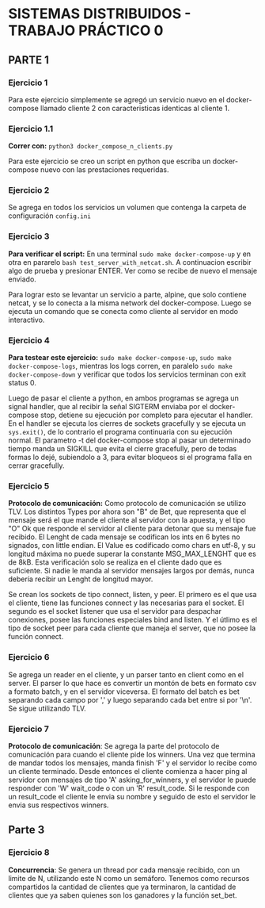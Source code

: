 # SISTEMAS DISTRIBUIDOS - TRABAJO PRÁCTICO 0

## PARTE 1

### Ejercicio 1
Para este ejercicio simplemente se agregó un servicio nuevo en el docker-compose llamado cliente 2 con caracteristicas identicas al cliente 1.

### Ejercicio 1.1
**Correr con:** `python3 docker_compose_n_clients.py`

Para este ejercicio se creo un script en python que escriba un docker-compose nuevo con las prestaciones requeridas.

### Ejercicio 2

Se agrega en todos los servicios un volumen que contenga la carpeta de configuración `config.ini`

### Ejercicio 3
**Para verificar el script:**
En una terminal `sudo make docker-compose-up` y en otra en pararelo `bash test_server_with_netcat.sh`. A continuacion escribir algo de prueba y presionar ENTER. Ver como se recibe de nuevo el mensaje enviado.

Para lograr esto se levantar un servicio a parte, alpine, que solo contiene netcat, y se lo conecta a la misma network del docker-compose. Luego se ejecuta un comando que se conecta como cliente al servidor en modo interactivo.

### Ejercicio 4
**Para testear este ejercicio:**
`sudo make docker-compose-up`, 
`sudo make docker-compose-logs`, 
mientras los logs corren, en paralelo
`sudo make docker-compose-down` y 
verificar que todos los servicios terminan con exit status 0.

Luego de pasar el cliente a python, en ambos programas se agrega un signal handler, que al recibir la señal SIGTERM enviaba por el docker-compose stop, detiene su ejecución por completo para ejecutar el handler. En el handler se ejecuta los cierres de sockets gracefully y se ejecuta un `sys.exit()`, de lo contrario el programa continuaria con su ejecución normal.
El parametro -t del docker-compose stop al pasar un determinado tiempo manda un SIGKILL que evita el cierre gracefully, pero de todas formas lo dejé, subiendolo a 3, para evitar bloqueos si el programa falla en cerrar gracefully.

### Ejercicio 5

**Protocolo de comunicación:**
Como protocolo de comunicación se utilizo TLV. Los distintos Types por ahora son "B" de Bet, que representa que el mensaje será el que mande el cliente al servidor con la apuesta, y el tipo "O" Ok que responde el servidor al cliente para detonar que su mensaje fue recibido.
El Lenght de cada mensaje se codifican los ints en 6 bytes no signados, con little endian.
El Value es codificado como chars en utf-8, y su longitud máxima no puede superar la constante MSG_MAX_LENGHT que es de 8kB. Esta verificación solo se realiza en el cliente dado que es suficiente. Si nadie le manda al servidor mensajes largos por demás, nunca debería recibir un Lenght de longitud mayor.


Se crean los sockets de tipo connect, listen, y peer. El primero es el que usa el cliente, tiene las funciones connect y las necesarias para el socket. El segundo es el socket listener que usa el servidor para despachar conexiones, posee las funciones especiales bind and listen. Y el útlimo es el tipo de socket peer para cada cliente que maneja el server, que no posee la función connect.


### Ejercicio 6

Se agrega un reader en el cliente, y un parser tanto en client como en el server. El parser lo que hace es convertir un montón de bets en formato csv a formato batch, y en el servidor viceversa.
El formato del batch es bet separando cada campo por ',' y luego separando cada bet entre si por '\n'. Se sigue utilizando TLV.


### Ejercicio 7

**Protocolo de comunicación**:
Se agrega la parte del protocolo de comunicación para cuando el cliente pide los winners. Una vez que termina de mandar todos los mensajes, manda finish 'F' y el servidor lo recibe como un cliente terminado. Desde entonces el cliente comienza a hacer ping al servidor con mensajes de tipo 'A' asking_for_winners, y el servidor le puede responder con 'W' wait_code o con un 'R' result_code. Si le responde con un result_code el cliente le envia su nombre y seguido de esto el servidor le envia sus respectivos winners.

## Parte 3

### Ejercicio 8

**Concurrencia**:
Se genera un thread por cada mensaje recibido, con un limite de N, utilizando este N como un semáforo. Tenemos como recursos compartidos la cantidad de clientes que ya terminaron, la cantidad de clientes que ya saben quienes son los ganadores y la función set_bet.


